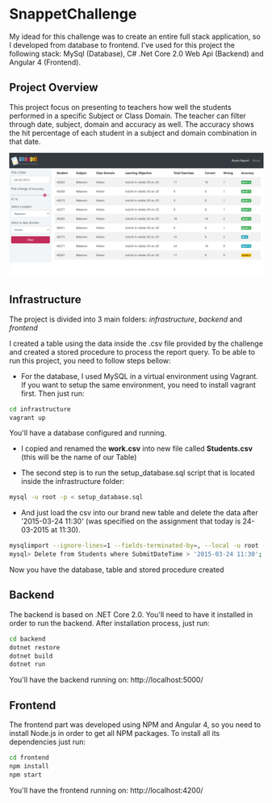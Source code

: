 # SnappetChallenge

My idead for this challenge was to create an entire full stack application, so I developed from database to frontend. I've used for this project the following stack: MySql (Database), C# .Net Core 2.0 Web Api (Backend) and Angular 4 (Frontend).

## Project Overview

This project focus on presenting to teachers how well the students performed in a specific Subject or Class Domain. The teacher can filter through date, subject, domain and accuracy as well. The accuracy shows the hit percentage of each student in a subject and domain combination in that date.

![Angular 4 Frontend](./frontend-screen.png)

## Infrastructure

The project is divided into 3 main folders: *infrastructure*, *backend* and *frontend*

I created a table using the data inside the .csv file provided by the challenge and created a stored procedure to process the report query. To be able to run this project, you need to follow steps bellow:

- For the database, I used MySQL in a virtual environment using Vagrant. If you want to setup the same environment, you need to install vagrant first. Then just run:

```bash
cd infrastructure
vagrant up
```

You'll have a database configured and running.

- I copied and renamed the **work.csv** into new file called **Students.csv** (this will be the name of our Table)

- The second step is to run the setup_database.sql script that is located inside the infrastructure folder:

```bash
mysql -u root -p < setup_database.sql
```

- And just load the csv into our brand new table and delete the data after '2015-03-24 11:30' (was specified on the assignment that today is 24-03-2015 at 11:30).

```bash
mysqlimport --ignore-lines=1 --fields-terminated-by=, --local -u root -p Snappet Students.csv
mysql> Delete from Students where SubmitDateTime > '2015-03-24 11:30';
```

Now you have the database, table and stored procedure created

## Backend

The backend is based on .NET Core 2.0. You'll need to have it installed in order to run the backend. After installation process, just run:

```bash
cd backend
dotnet restore
dotnet build
dotnet run
```

You'll have the backend running on: http://localhost:5000/

## Frontend

The frontend part was developed using NPM and Angular 4, so you need to install Node.js in order to get all NPM packages. To install all its dependencies just run:

```bash
cd frontend
npm install
npm start
```

You'll have the frontend running on: http://localhost:4200/
